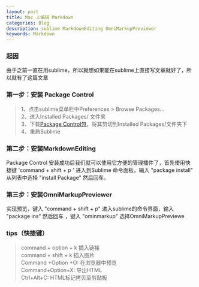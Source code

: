 ```yaml
---
layout: post
title: Mac 上编辑 Markdown
categories: Blog
description: sublime MarkdownEditing OmniMarkupPreviewer
keywords: Markdown
---
```


### 起因

由于之前一直在用sublime，所以就想如果能在sublime上直接写文章就好了，所以就有了这篇文章

### 第一步：安装  Package Control

>1、点击sublime菜单栏中Preferences > Browse Packages… 
><br>2、进入Installed Packages/ 文件夹
><br>3、下载[Package Control包](https://packagecontrol.io/Package%20Control.sublime-package)，将其剪切到Installed Packages/文件夹下
><br>4、重启Sublime 

### 第二步：安装MarkdownEditing

Package Control 安装成功后我们就可以使用它方便的管理插件了，首先使用快捷键 'command + shift + p ' 进入到Sublime 命令面板，输入 "package install" 从列表中选择 "install Package" 然后回车。

### 第三步：安装OmniMarkupPreviewer

实现预览，键入 "command + shift + p" 进入sublime的命令界面，输入 "package ins" 然后回车 ，键入 "ominmarkup" 选择OmniMarkupPreviewe

### tips（快捷键）

>command + option + k 插入链接
><br>command + shift + k 插入图片
><br>Command +Option +O: 在浏览器中预览
><br>Command+Option+X: 导出HTML
><br>Ctrl+Alt+C: HTML标记拷贝至剪贴板
